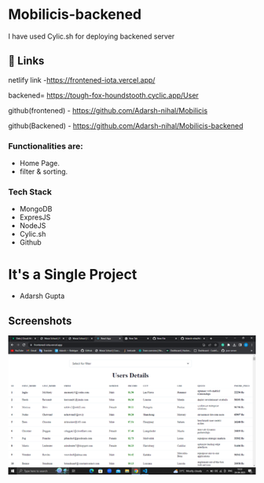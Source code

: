 # Mobilicis-backened
I have used Cylic.sh for deploying backened server

## 🔗 Links
netlify link -https://frontened-iota.vercel.app/

backened= https://tough-fox-houndstooth.cyclic.app/User

github(frontened) - https://github.com/Adarsh-nihal/Mobilicis 

github(Backened) - https://github.com/Adarsh-nihal/Mobilicis-backened

### Functionalities are:

* Home Page.
* filter & sorting.

### Tech Stack

* MongoDB
* ExpresJS
* NodeJS
* Cylic.sh
* Github

# It's a Single Project 
 * Adarsh Gupta
 



## Screenshots

![App Screenshot](https://github.com/Adarsh-nihal/Github-image/blob/main/Anthroplogie/Screenshot%20(1251).png?raw=true)






